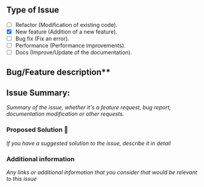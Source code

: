 ## Type of Issue
<!--- Add an x inside of the [] --->

- [ ] Refactor (Modification of existing code).
- [x] New feature (Addition of a new feature).
- [ ] Bug fix (Fix an error).
- [ ] Performance (Performance improvements).
- [ ] Docs (Improve/Update of the documentation).

## Bug/Feature description**
<!--- Describe the bug or feature you implemented and how it works. If it is a bug, include steps to reproduce --->


## Issue Summary:

_Summary of the issue, whether it's a feature request, bug report, documentation modification or other requests._

### Proposed Solution 🔧

_If you have a suggested solution to the issue, describe it in detail_

### Additional information

_Any links or additional information that you consider that would be relevant to this issue_

